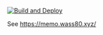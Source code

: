 [![Build and Deploy](https://github.com/wass88/pub-memo/actions/workflows/build-pages.yml/badge.svg)](https://github.com/wass88/pub-memo/actions/workflows/build-pages.yml)

See https://memo.wass80.xyz/